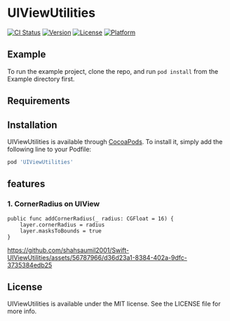 # UIViewUtilities

[![CI Status](https://img.shields.io/travis/shahsaumil20011991@gmail.com/UIViewUtilities.svg?style=flat)](https://travis-ci.org/shahsaumil20011991@gmail.com/UIViewUtilities)
[![Version](https://img.shields.io/cocoapods/v/UIViewUtilities.svg?style=flat)](https://cocoapods.org/pods/UIViewUtilities)
[![License](https://img.shields.io/cocoapods/l/UIViewUtilities.svg?style=flat)](https://cocoapods.org/pods/UIViewUtilities)
[![Platform](https://img.shields.io/cocoapods/p/UIViewUtilities.svg?style=flat)](https://cocoapods.org/pods/UIViewUtilities)

## Example

To run the example project, clone the repo, and run `pod install` from the Example directory first.

## Requirements

## Installation

UIViewUtilities is available through [CocoaPods](https://cocoapods.org). To install
it, simply add the following line to your Podfile:

```ruby
pod 'UIViewUtilities'
```
## features
### 1. CornerRadius on UIView
    public func addCornerRadius(_ radius: CGFloat = 16) {
        layer.cornerRadius = radius
        layer.masksToBounds = true
    }
https://github.com/shahsaumil2001/Swift-UIViewUtilities/assets/56787966/d36d23a1-8384-402a-9dfc-3735384edb25


## License

UIViewUtilities is available under the MIT license. See the LICENSE file for more info.
